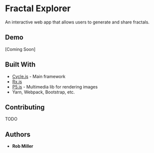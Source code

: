 # Fractal Explorer

An interactive web app that allows users to generate and share fractals.

## Demo

[Coming Soon]

## Built With

* [Cycle.js](https://cycle.js.org/) - Main framework
* [Rx.js](http://reactivex.io/rxjs/)
* [P5.js](https://p5js.org/) - Multimedia lib for rendering images
* Yarn, Webpack, Bootstrap, etc.

## Contributing

TODO

## Authors

* **Rob Miller**